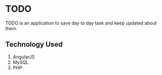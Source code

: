 # TODO
TODO is an application to save day to day task and keep updated about them.

## Technology Used

1. AngularJS
2. MySQL
3. PHP


